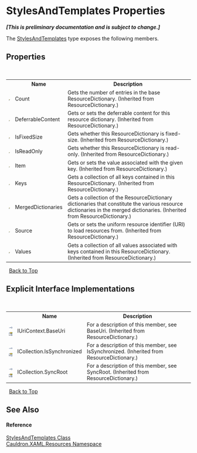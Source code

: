 # StylesAndTemplates Properties
 _**\[This is preliminary documentation and is subject to change.\]**_

The <a href="T_Cauldron_XAML_Resources_StylesAndTemplates">StylesAndTemplates</a> type exposes the following members.


## Properties
&nbsp;<table><tr><th></th><th>Name</th><th>Description</th></tr><tr><td>![Public property](media/pubproperty.gif "Public property")</td><td>Count</td><td>
Gets the number of entries in the base ResourceDictionary.
 (Inherited from ResourceDictionary.)</td></tr><tr><td>![Public property](media/pubproperty.gif "Public property")</td><td>DeferrableContent</td><td>
Gets or sets the deferrable content for this resource dictionary.
 (Inherited from ResourceDictionary.)</td></tr><tr><td>![Public property](media/pubproperty.gif "Public property")</td><td>IsFixedSize</td><td>
Gets whether this ResourceDictionary is fixed-size.
 (Inherited from ResourceDictionary.)</td></tr><tr><td>![Public property](media/pubproperty.gif "Public property")</td><td>IsReadOnly</td><td>
Gets whether this ResourceDictionary is read-only.
 (Inherited from ResourceDictionary.)</td></tr><tr><td>![Public property](media/pubproperty.gif "Public property")</td><td>Item</td><td>
Gets or sets the value associated with the given key.
 (Inherited from ResourceDictionary.)</td></tr><tr><td>![Public property](media/pubproperty.gif "Public property")</td><td>Keys</td><td>
Gets a collection of all keys contained in this ResourceDictionary.
 (Inherited from ResourceDictionary.)</td></tr><tr><td>![Public property](media/pubproperty.gif "Public property")</td><td>MergedDictionaries</td><td>
Gets a collection of the ResourceDictionary dictionaries that constitute the various resource dictionaries in the merged dictionaries.
 (Inherited from ResourceDictionary.)</td></tr><tr><td>![Public property](media/pubproperty.gif "Public property")</td><td>Source</td><td>
Gets or sets the uniform resource identifier (URI) to load resources from.
 (Inherited from ResourceDictionary.)</td></tr><tr><td>![Public property](media/pubproperty.gif "Public property")</td><td>Values</td><td>
Gets a collection of all values associated with keys contained in this ResourceDictionary.
 (Inherited from ResourceDictionary.)</td></tr></table>&nbsp;
<a href="#stylesandtemplates-properties">Back to Top</a>

## Explicit Interface Implementations
&nbsp;<table><tr><th></th><th>Name</th><th>Description</th></tr><tr><td>![Explicit interface implementation](media/pubinterface.gif "Explicit interface implementation")![Private property](media/privproperty.gif "Private property")</td><td>IUriContext.BaseUri</td><td>
For a description of this member, see BaseUri.
 (Inherited from ResourceDictionary.)</td></tr><tr><td>![Explicit interface implementation](media/pubinterface.gif "Explicit interface implementation")![Private property](media/privproperty.gif "Private property")</td><td>ICollection.IsSynchronized</td><td>
For a description of this member, see IsSynchronized.
 (Inherited from ResourceDictionary.)</td></tr><tr><td>![Explicit interface implementation](media/pubinterface.gif "Explicit interface implementation")![Private property](media/privproperty.gif "Private property")</td><td>ICollection.SyncRoot</td><td>
For a description of this member, see SyncRoot.
 (Inherited from ResourceDictionary.)</td></tr></table>&nbsp;
<a href="#stylesandtemplates-properties">Back to Top</a>

## See Also


#### Reference
<a href="T_Cauldron_XAML_Resources_StylesAndTemplates">StylesAndTemplates Class</a><br /><a href="N_Cauldron_XAML_Resources">Cauldron.XAML.Resources Namespace</a><br />
